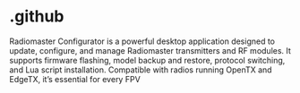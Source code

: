 # .github
Radiomaster Configurator is a powerful desktop application designed to update, configure, and manage Radiomaster transmitters and RF modules. It supports firmware flashing, model backup and restore, protocol switching, and Lua script installation. Compatible with radios running OpenTX and EdgeTX, it’s essential for every FPV 
